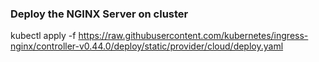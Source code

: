 ### Deploy the NGINX Server on cluster
kubectl apply -f https://raw.githubusercontent.com/kubernetes/ingress-nginx/controller-v0.44.0/deploy/static/provider/cloud/deploy.yaml
